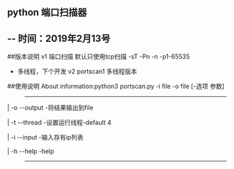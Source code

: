 ## python  端口扫描器

--
时间：2019年2月13号
--
##版本说明
 v1 端口扫描 默认只使用tcp扫描 -sT -Pn -n -p1-65535
 * 多线程，下个开发
 v2 portscan1 多线程版本

##使用说明
 About information:python3 portscan.py -i file -o file [-选项 参数] 

> ------------------------------------------------------------
|  -o --output                 -将结果输出到file 

|  -t --thread                 -设置运行线程-default 4

|  -i --input                  -输入存有ip列表

|  -h --help                   -help

> ------------------------------------------------------------
